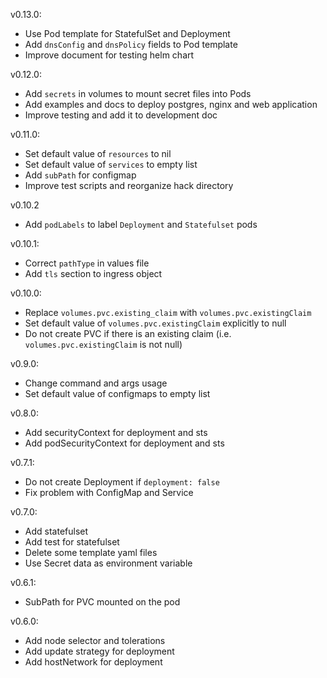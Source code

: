 v0.13.0:
- Use Pod template for StatefulSet and Deployment 
- Add `dnsConfig` and `dnsPolicy` fields to Pod template
- Improve document for testing helm chart

v0.12.0:
- Add `secrets` in volumes to mount secret files into Pods
- Add examples and docs to deploy postgres, nginx and web application
- Improve testing and add it to development doc

v0.11.0:
- Set default value of `resources` to nil 
- Set default value of `services` to empty list
- Add `subPath` for configmap 
- Improve test scripts and reorganize hack directory 

v0.10.2
- Add `podLabels` to label `Deployment` and `Statefulset` pods

v0.10.1:
- Correct `pathType` in values file 
- Add `tls` section to ingress object 

v0.10.0:
- Replace `volumes.pvc.existing_claim` with  `volumes.pvc.existingClaim`
- Set default value of `volumes.pvc.existingClaim` explicitly to null
- Do not create PVC if there is an existing claim (i.e. `volumes.pvc.existingClaim` is 
not null) 

v0.9.0: 
- Change command and args usage 
- Set default value of configmaps to empty list

v0.8.0:
- Add securityContext for deployment and sts
- Add podSecurityContext for deployment and sts

v0.7.1: 
- Do not create Deployment if `deployment: false`
- Fix problem with ConfigMap and Service

v0.7.0:
- Add statefulset 
- Add test for statefulset
- Delete some template yaml files 
- Use Secret data as environment variable

v0.6.1: 
- SubPath for PVC mounted on the pod

v0.6.0:
- Add node selector and tolerations 
- Add update strategy for deployment
- Add hostNetwork for deployment
